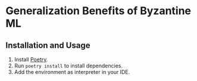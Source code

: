 # Generalization Benefits of Byzantine ML

## Installation and Usage

1. Install [Poetry](https://python-poetry.org/docs/).
2. Run `poetry install` to install dependencies.
3. Add the environment as interpreter in your IDE.
